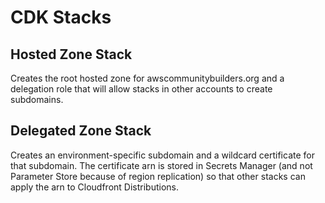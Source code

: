 # CDK Stacks

## Hosted Zone Stack

Creates the root hosted zone for awscommunitybuilders.org and a delegation role that will allow stacks in other accounts to create subdomains.

## Delegated Zone Stack

Creates an environment-specific subdomain and a wildcard certificate for that subdomain. The certificate arn is stored in Secrets Manager (and not Parameter Store because of region replication) so that other stacks can apply the arn to Cloudfront Distributions.
